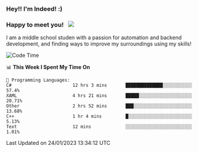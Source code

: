 ### Hey!! I'm Indeed! :) 

### Happy to meet you! &nbsp; ![](https://visitor-badge.glitch.me/badge?page_id=Indeedornot.Indeedornot)

I am a middle school studen with a passion for automation and backend development, and finding ways to improve my surroundings using my skills!

<!--START_SECTION:waka-->
![Code Time](http://img.shields.io/badge/Code%20Time-877%20hrs%2059%20mins-blue)

📊 **This Week I Spent My Time On** 

```text
💬 Programming Languages: 
C#                       12 hrs 3 mins       ██████████████░░░░░░░░░░░   57.4% 
XAML                     4 hrs 21 mins       █████░░░░░░░░░░░░░░░░░░░░   20.71% 
Other                    2 hrs 52 mins       ███░░░░░░░░░░░░░░░░░░░░░░   13.68% 
C++                      1 hr 4 mins         █░░░░░░░░░░░░░░░░░░░░░░░░   5.13% 
Text                     12 mins             ░░░░░░░░░░░░░░░░░░░░░░░░░   1.01%

```


 Last Updated on 24/01/2023 13:34:12 UTC
<!--END_SECTION:waka-->
